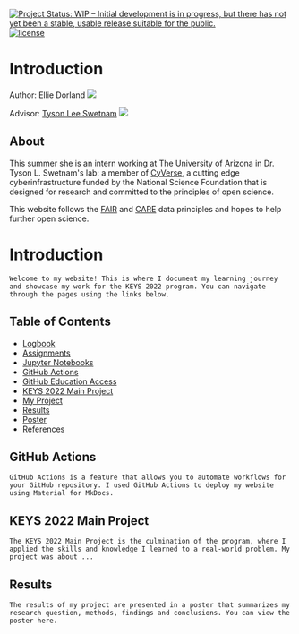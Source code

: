 [![Project Status: WIP – Initial development is in progress, but there has not yet been a stable, usable release suitable for the public.](https://www.repostatus.org/badges/latest/wip.svg)](https://www.repostatus.org/#wip) [![license](https://img.shields.io/badge/license-GPLv3-blue.svg)](https://opensource.org/licenses/GPL-3.0) 


# Introduction

Author: Ellie Dorland [![](https://orcid.org/sites/default/files/images/orcid_16x16.png)](https://)

Advisor: [Tyson Lee Swetnam](https://tyson-swetnam.github.io/) [![](https://orcid.org/sites/default/files/images/orcid_16x16.png)](http://orcid.org/0000-0002-6639-7181)

## About



This summer she is an intern working at The University of Arizona in Dr. Tyson L. Swetnam's lab: a member of [CyVerse](https://cyverse.org), a cutting edge cyberinfrastructure funded by the National Science Foundation that is designed for research and committed to the principles of open science. 
 
This website follows the [FAIR](https://www.go-fair.org/fair-principles/) and [CARE](https://www.gida-global.org/care) data principles and hopes to help further open science. 

# Introduction

    Welcome to my website! This is where I document my learning journey and showcase my work for the KEYS 2022 program. You can navigate through the pages using the links below.

## Table of Contents

- [Logbook](logbook.md)
- [Assignments](keysassignments.md)
- [Jupyter Notebooks](jupyter.md)
- [GitHub Actions](#github-actions)
- [GitHub Education Access](githubed.md)
-  [KEYS 2022 Main Project](#keys-2022-main-project)
- [My Project](myproject.md)
- [Results](#results)
- [Poster](poster.md) 
- [References](references.md)

## GitHub Actions

    GitHub Actions is a feature that allows you to automate workflows for your GitHub repository. I used GitHub Actions to deploy my website using Material for MkDocs.

## KEYS 2022 Main Project

    The KEYS 2022 Main Project is the culmination of the program, where I applied the skills and knowledge I learned to a real-world problem. My project was about ...

## Results

    The results of my project are presented in a poster that summarizes my research question, methods, findings and conclusions. You can view the poster here.
